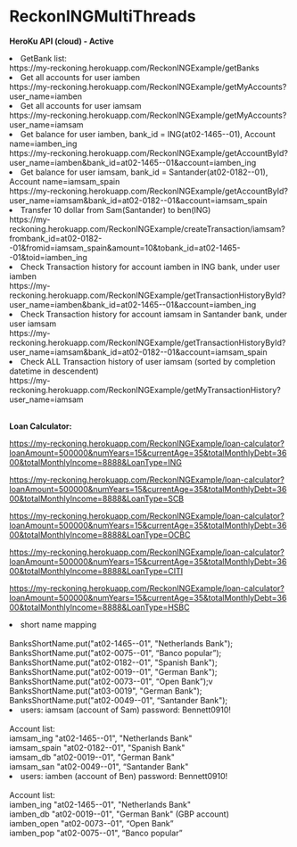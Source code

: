 # ReckonINGMultiThreads


<b>HeroKu API (cloud) - Active</b>
<li>GetBank list:</li>
https://my-reckoning.herokuapp.com/ReckonINGExample/getBanks

<li>Get all accounts for user iamben</li>
https://my-reckoning.herokuapp.com/ReckonINGExample/getMyAccounts?user_name=iamben

<li>Get all accounts for user iamsam</li>
https://my-reckoning.herokuapp.com/ReckonINGExample/getMyAccounts?user_name=iamsam

<li>Get balance for user iamben, bank_id = ING(at02-1465--01), Account name=iamben_ing</li>
https://my-reckoning.herokuapp.com/ReckonINGExample/getAccountById?user_name=iamben&bank_id=at02-1465--01&account=iamben_ing

<li>Get balance for user iamsam, bank_id = Santander(at02-0182--01), Account name=iamsam_spain</li>
https://my-reckoning.herokuapp.com/ReckonINGExample/getAccountById?user_name=iamsam&bank_id=at02-0182--01&account=iamsam_spain

<li>Transfer 10 dollar from Sam(Santander) to ben(ING)</li>
https://my-reckoning.herokuapp.com/ReckonINGExample/createTransaction/iamsam?frombank_id=at02-0182--01&fromid=iamsam_spain&amount=10&tobank_id=at02-1465--01&toid=iamben_ing

<li>Check Transaction history for account iamben in ING bank, under user iamben</li>
https://my-reckoning.herokuapp.com/ReckonINGExample/getTransactionHistoryById?user_name=iamben&bank_id=at02-1465--01&account=iamben_ing

<li>Check Transaction history for account iamsam in Santander bank, under user iamsam</li>
https://my-reckoning.herokuapp.com/ReckonINGExample/getTransactionHistoryById?user_name=iamsam&bank_id=at02-0182--01&account=iamsam_spain

<li>Check ALL Transaction history of user iamsam (sorted by completion datetime in descendent)</li>
https://my-reckoning.herokuapp.com/ReckonINGExample/getMyTransactionHistory?user_name=iamsam

<br/>
<br/>

<b>Loan Calculator:</b>
<br/>

https://my-reckoning.herokuapp.com/ReckonINGExample/loan-calculator?loanAmount=500000&numYears=15&currentAge=35&totalMonthlyDebt=3600&totalMonthlyIncome=8888&LoanType=ING
<br/>


https://my-reckoning.herokuapp.com/ReckonINGExample/loan-calculator?loanAmount=500000&numYears=15&currentAge=35&totalMonthlyDebt=3600&totalMonthlyIncome=8888&LoanType=SCB
<br/>


https://my-reckoning.herokuapp.com/ReckonINGExample/loan-calculator?loanAmount=500000&numYears=15&currentAge=35&totalMonthlyDebt=3600&totalMonthlyIncome=8888&LoanType=OCBC
<br/>


https://my-reckoning.herokuapp.com/ReckonINGExample/loan-calculator?loanAmount=500000&numYears=15&currentAge=35&totalMonthlyDebt=3600&totalMonthlyIncome=8888&LoanType=CITI
<br/>


https://my-reckoning.herokuapp.com/ReckonINGExample/loan-calculator?loanAmount=500000&numYears=15&currentAge=35&totalMonthlyDebt=3600&totalMonthlyIncome=8888&LoanType=HSBC
<br/>




<li>short name mapping</li><br/>
BanksShortName.put("at02-1465--01", "Netherlands Bank");<br/>
BanksShortName.put("at02-0075--01", “Banco popular”);<br/>
BanksShortName.put("at02-0182--01", "Spanish Bank");<br/>
BanksShortName.put("at02-0019--01", "German Bank");<br/>
BanksShortName.put("at02-0073--01", “Open Bank”);v
BanksShortName.put("at03-0019", "German Bank");<br/>
BanksShortName.put("at02-0049--01", “Santander Bank");<br/>

<li>users: iamsam (account of Sam)   password: Bennett0910!</li><br/>
Account list:<br/>
iamsam_ing   "at02-1465--01", "Netherlands Bank"<br/>
iamsam_spain  "at02-0182--01", "Spanish Bank"<br/>
iamsam_db   "at02-0019--01", "German Bank"<br/>
iamsam_san   "at02-0049--01", “Santander Bank"<br/>


<li>users: iamben (account of Ben)   password: Bennett0910!</li><br/>
Account list:<br/>
iamben_ing   "at02-1465--01", "Netherlands Bank"<br/>
iamben_db   "at02-0019--01", "German Bank" (GBP account)<br/>
iamben_open   "at02-0073--01", “Open Bank”<br/>
iamben_pop  "at02-0075--01", “Banco popular”<br/>

